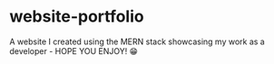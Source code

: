 # website-portfolio
A website I created using the MERN stack showcasing my work as a developer - HOPE YOU ENJOY! 😁
